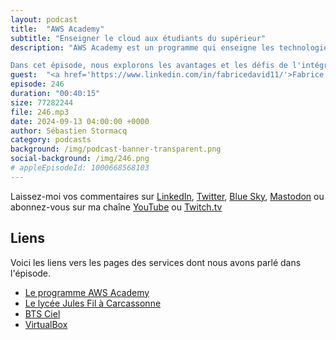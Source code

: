```yaml
---
layout: podcast
title:  "AWS Academy"
subtitle: "Enseigner le cloud aux étudiants du supérieur"
description: "AWS Academy est un programme qui enseigne les technologies de cloud computing aux étudiants de l'enseignement supérieur. Il offre l'accès à des programmes de formation et des certifications en cloud computing reconnus sur le marché. Le programme est disponible dans le monde entier et localisé selon les pays, y compris la France. Il propose des modules dans divers domaines tels que l'architecture, la cybersécurité, l'IoT, le machine learning et l'analyse de données. AWS Academy fournit une plateforme permettant aux enseignants et aux étudiants d'accéder à des cours, des laboratoires et des ressources. Les laboratoires restent ouverts pendant la durée d'un projet, permettant aux étudiants de travailler à leur rythme. 

Dans cet épisode, nous explorons les avantages et les défis de l'intégration d'AWS Academy dans les établissements d'enseignement, en particulier dans le contexte des BTS (Brevet de Technicien Supérieur) en France. Nous discutons des avantages du cloud computing pour les étudiants, tels que l'accès aux ressources et l'expérience pratique. Nous abordons également la résistance au changement chez les enseignants et l'importance de la formation et du soutien pour les éducateurs. La conversation met en évidence le processus d'adhésion à AWS Academy, y compris le rôle des administrateurs et la disponibilité des cours et des certifications. Nous soulignons enfin la nécessité de mises à jour continues et de l'intégration de technologies émergentes telles que le calcul sans serveur et l'IoT."
guest:  "<a href='https://www.linkedin.com/in/fabricedavid11/'>Fabrice David</a>, Enseignant / Formateur au lycée Jul Fil et <a href='https://www.linkedin.com/in/meriemeezzaouia/'>Merieme Ezzaouia, Solution Architect, AWS</a>"
episode: 246
duration: "00:40:15" 
size: 77282244
file: 246.mp3
date: 2024-09-13 04:00:00 +0000
author: Sébastien Stormacq
category: podcasts
background: /img/podcast-banner-transparent.png
social-background: /img/246.png
# appleEpisodeId: 1000668568103
---
```


Laissez-moi vos commentaires sur [LinkedIn](https://www.linkedin.com/in/sebastienstormacq/), [Twitter](https://twitter.com/sebsto), [Blue Sky](https://bsky.app/profile/sebsto.bsky.social), [Mastodon](https://awscommunity.social/@sebsto) ou abonnez-vous sur ma chaîne [YouTube](https://www.youtube.com/sebsto) ou [Twitch.tv](https://www.twitch.tv/sebAWS)

## Liens

Voici les liens vers les pages des services dont nous avons parlé dans l'épisode.

- [Le programme AWS Academy](https://aws.amazon.com/training/awsacademy/)
- [Le lycée Jules Fil à Carcassonne](https://jules-fil.mon-ent-occitanie.fr/)
- [BTS Ciel](https://www.onisep.fr/ressources/univers-formation/formations/post-bac/bts-cybersecurite-informatique-et-reseaux-electronique-option-a-informatique-et-reseaux)
- [VirtualBox](https://www.google.com/search?q=virtualbox&sourceid=chrome&ie=UTF-8)


